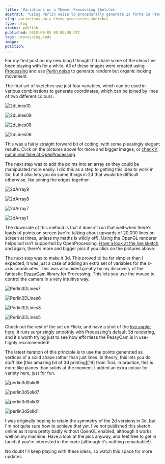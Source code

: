 ```yaml
---
title: 'Variations on a Theme: Processing Sketches'
abstract: "Using Perlin noise to procedurally generate 2d forms in Processing"
slug: variations-on-a-theme-processing-sketches
type: blog
status: publish
published: 2010-09-08 00:00:00 UTC
tags: processing,code
image: 
position: 
---
```


For my first post on my new blog I thought I'd share some of the ideas
I've been playing with for a while. All of these images were created
using [Processing][1] and use [Perlin noise][2] to generate random but organic looking movement.

The first set of sketches use just four variables, which can be used in
various combinations to generate coordinates, which can be joined by
lines of two different colours.

![2dLines10](/images/2dlines10_4969408008_o.jpg)

![2dLines09](/images/2dlines09_4968798687_o.jpg)

![2dLines08](/images/2dlines08_4968798481_o.jpg)

![2dLines06](/images/2dlines06_4968797703_o.jpg)

This was a fairly straight forward bit of coding, with some pleasingly
elegant results. Click on the pictures above for more and bigger images,
or [check it out in real time at OpenProcessing][7].

The next step was to add the points into an array so they could be
manipulated more easily. I did this as a step to getting this idea to
work in 3d, but it also lets you do some things in 2d that would be
difficult otherwise, like joining the edges together.

![2dArray9](/images/2darray9_4969410344_o.jpg)

![2dArray8](/images/2darray8_4969410142_o.jpg)

![2dArray7](/images/2darray7_4968800949_o.jpg)

![2dArray1](/images/2darray1_4969408374_o.jpg)

The downside of this method is that it doesn't run that well when
there's loads of points on screen (we're talking about upwards of
20,000 lines on screen at times, unless my maths is wildly off). Using
the OpenGL renderer helps but isn't supported by OpenProcessing. [Have
a look at the live sketch][12], and again, there's
more and bigger pics if you click on the pictures above.

The next step was to make it 3d. This proved to be far simpler than I
expected; it was just a case of adding an extra set of variables for the
z-axis coordinates. This was also aided greatly by my discovery of the
fantastic [PeasyCam][13] library for Processing. This
lets you use the mouse to control the camera in a very intuitive way.

![Perlin3DLines7](/images/perlin3dlines7_4968803321_o.jpg)

![Perlin3DLines6](/images/perlin3dlines6_4969412002_o.jpg)

![Perlin3DLines3](/images/perlin3dlines3_4968802139_o.jpg)

![Perlin3DLines5](/images/perlin3dlines5_4969411632_o.jpg)

Check out the rest of the set on Flickr, and have a shot of the [live
applet here][18]. It runs surprisingly smoothly with
Processing's default 3d rendering, and it's worth trying just to see
how effortless the PeasyCam is in use- highly recommended!

The latest iteration of this principle is to use the points generated as
vertices of a solid shape rather than just lines. In theory, this lets
you do stuff like [this amazing bit of 3d printing][19] from Toxi. In practice, this is more like planes than
solids at the moment. I added an extra colour for variety here, just for
fun.

![perlin3dSolid8](/images/perlin3dsolid8_4968804957_o.jpg)

![perlin3dSolid7](/images/perlin3dsolid7_4968804627_o.jpg)

![perlin3dSolid3](/images/perlin3dsolid3_4969412826_o.jpg)

![perlin3dSolid1](/images/perlin3dsolid1_4968803515_o.jpg)

I was originally hoping to retain the symmetry of the 2d versions in 3d,
but I'm not quite sure how to achieve that yet. I've not published
this sketch online as it runs pretty badly without OpenGL enabled,
although it works well on my machine. Have a look at the pics anyway,
and feel free to get in touch if you're interested in the code
(although it's nothing remarkable!).

No doubt I'll keep playing with these ideas, so watch this space for
more updates.



[1]: http://processing.org/
[2]: http://en.wikipedia.org/wiki/Perlin_noise/
[7]: http://www.openprocessing.org/visuals/?visualID=11737
[12]: http://www.openprocessing.org/visuals/?visualID=11736
[13]: http://mrfeinberg.com/peasycam/
[18]: http://www.openprocessing.org/visuals/?visualID=11738
